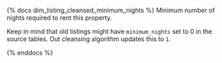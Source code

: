 {% docs dim_listing_cleansed_minimum_nights %}
Minimum number of nights required to rent this property.

Keep in mind that old listings might have `minimum_nights` set
to 0 in the source tables. Out cleansing algorithm updates this 
to `1`.

{% enddocs %}
